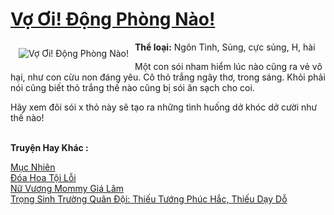 <a href="https://utruyen.com/vo-oi-dong-phong-nao/17018/" title="Vợ Ơi! Động Phòng Nào!"><h1>Vợ Ơi! Động Phòng Nào!</h1></a><div style="display:table"><img align="right" style="float: left; padding: 10px;" src="https://utruyen.com/images/story/200x260/vo-oi-dong-phong-nao.jpg" alt="Vợ Ơi! Động Phòng Nào!"><b>Thể loại:</b> Ngôn Tình, Sủng, cực sủng, H, hài<p></p>Một con sói nham hiểm lúc nào cũng ra vẻ vô hại, như con cừu non đáng yêu. Cô thỏ trắng ngây thơ, trong sáng. Khỏi phải nói cũng biết thỏ trắng thế nào cũng bị sói ăn sạch cho coi. <p></p>Hãy xem đôi sói x thỏ này sẽ tạo ra những tình huống dở khóc dở cười như thế nào!</div><p><br><b>Truyện Hay Khác :</b></p><a href="https://utruyen.com/muc-nhien/6121/" alt="Mục Nhiên">Mục Nhiên</a><br/><a href="https://truyenngontinhay.wordpress.com/2019/10/03/doa-hoa-toi-loi/" alt="Đóa Hoa Tội Lỗi">Đóa Hoa Tội Lỗi</a><br/><a href="https://github.com/quanluxury/ngontinhhot/tree/master/truyenhay/17378/" alt="Nữ Vương Mommy Giá Lâm">Nữ Vương Mommy Giá Lâm</a><br/><a href="https://github.com/quanluxury/ngontinhhot/tree/master/truyenhay/17389/" alt="Trọng Sinh Trường Quân Đội: Thiếu Tướng Phúc Hắc, Thiếu Dạy Dỗ">Trọng Sinh Trường Quân Đội: Thiếu Tướng Phúc Hắc, Thiếu Dạy Dỗ</a><br/>